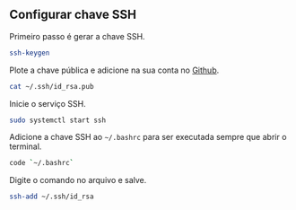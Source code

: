 ## Configurar chave SSH

Primeiro passo é gerar a chave SSH.

```bash
ssh-keygen
```

Plote a chave pública e adicione na sua conta no [Github](https://github.com/settings/keys).

```bash
cat ~/.ssh/id_rsa.pub
```

Inicie o serviço SSH.

```bash
sudo systemctl start ssh
```

Adicione a chave SSH ao `~/.bashrc` para ser executada sempre que abrir o terminal.

```bash
code `~/.bashrc`
```

Digite o comando no arquivo e salve.

```bash
ssh-add ~/.ssh/id_rsa
```

